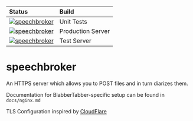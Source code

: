 | Status  | Build  |
|:---|:---|
| [![speechbroker](https://ci.nono.io/api/v1/pipelines/BlabberTabber/jobs/unit/badge)](https://ci.nono.io/teams/main/pipelines/BlabberTabber) | Unit Tests
| [![speechbroker](https://ci.nono.io/api/v1/pipelines/BlabberTabber/jobs/production-server/badge)](https://ci.nono.io/teams/main/pipelines/BlabberTabber) | Production Server |
| [![speechbroker](https://ci.nono.io/api/v1/pipelines/BlabberTabber/jobs/test-server/badge)](https://ci.nono.io/teams/main/pipelines/BlabberTabber) | Test Server |

# speechbroker

An HTTPS server which allows you to POST files and in turn diarizes them.

Documentation for BlabberTabber-specific setup can be found
in `docs/nginx.md`

TLS Configuration inspired by [CloudFlare](https://blog.gopheracademy.com/advent-2016/exposing-go-on-the-internet/)
